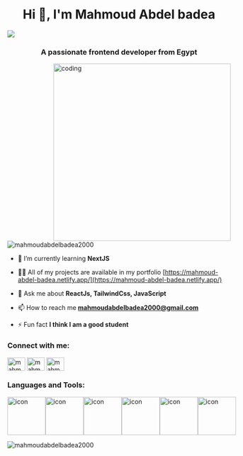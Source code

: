 <h1 align="center">Hi 👋, I'm Mahmoud Abdel badea</h1>
<img src="https://repository-images.githubusercontent.com/588181932/e36ec678-7984-4cdd-8e4c-a3932772ff8e" />
<h3 align="center">A passionate frontend developer from Egypt</h3>
<img align="right" width="400px" alt="coding" src="https://cdn.dribbble.com/users/1162077/screenshots/3848914/programmer.gif">

<p align="left"> <img src="https://komarev.com/ghpvc/?username=mahmoudabdelbadea2000&label=Profile%20views&color=0e75b6&style=flat" alt="mahmoudabdelbadea2000" /> </p>

- 🌱 I’m currently learning **NextJS**

- 👨‍💻 All of my projects are available in my portfolio [https://mahmoud-abdel-badea.netlify.app/](https://mahmoud-abdel-badea.netlify.app/)

- 💬 Ask me about **ReactJs, TailwindCss, JavaScript**

- 📫 How to reach me **mahmoudabdelbadea2000@gmail.com**

- ⚡ Fun fact **I think I am a good student**

<h3 align="left">Connect with me:</h3>
<p align="left">
<a href="https://twitter.com/mahmodkamal100" target="blank"><img align="center" src="https://raw.githubusercontent.com/rahuldkjain/github-profile-readme-generator/master/src/images/icons/Social/twitter.svg" alt="mahmodkamal100" height="30" width="40" /></a>
<a href="https://linkedin.com/in/mahmoud-abdel-badea-1026611ba" target="blank"><img align="center" src="https://raw.githubusercontent.com/rahuldkjain/github-profile-readme-generator/master/src/images/icons/Social/linked-in-alt.svg" alt="mahmoud-abdel-badea-1026611ba" height="30" width="40" /></a>
<a href="https://fb.com/mahmoudabdelbadea2000" target="blank"><img align="center" src="https://raw.githubusercontent.com/rahuldkjain/github-profile-readme-generator/master/src/images/icons/Social/facebook.svg" alt="mahmoudabdelbadea2000" height="30" width="40" /></a>
</p>

<h3 align="left">Languages and Tools:</h3>
    <div style="display: flex; align-items: flex-start;">
      <img
        src="https://techstack-generator.vercel.app/js-icon.svg"
        alt="icon"
        width="86"
        height="86"
      />
      <img
        src="https://techstack-generator.vercel.app/ts-icon.svg"
        alt="icon"
        width="86"
        height="86"
      />
      <img
        src="https://techstack-generator.vercel.app/react-icon.svg"
        alt="icon"
        width="86"
        height="86"
      />
      <img
        src="https://techstack-generator.vercel.app/redux-icon.svg"
        alt="icon"
        width="86"
        height="86"
      />
      <img
        src="https://techstack-generator.vercel.app/sass-icon.svg"
        alt="icon"
        width="86"
        height="86"
      />
      <img
        src="https://techstack-generator.vercel.app/github-icon.svg"
        alt="icon"
        width="86"
        height="86"
      />
    </div>
<p><img align="center" src="https://github-readme-stats.vercel.app/api/top-langs?username=mahmoudabdelbadea2000&show_icons=true&locale=en&layout=compact" alt="mahmoudabdelbadea2000" /></p>
